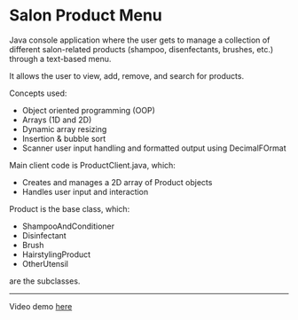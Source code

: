 # Salon Product Menu

Java console application where the user gets to manage a collection of different salon-related products (shampoo, disenfectants, brushes, etc.) through a text-based menu.

It allows the user to view, add, remove, and search for products.

Concepts used:
- Object oriented programming (OOP)
- Arrays (1D and 2D)
- Dynamic array resizing
- Insertion & bubble sort
- Scanner user input handling and formatted output using DecimalFOrmat

Main client code is ProductClient.java, which:
- Creates and manages a 2D array of Product objects
- Handles user input and interaction

Product is the base class, which:
- ShampooAndConditioner
- Disinfectant
- Brush
- HairstylingProduct
- OtherUtensil

are the subclasses.

---

Video demo [here](https://www.youtube.com/watch?v=h3pkRggo3RU)
